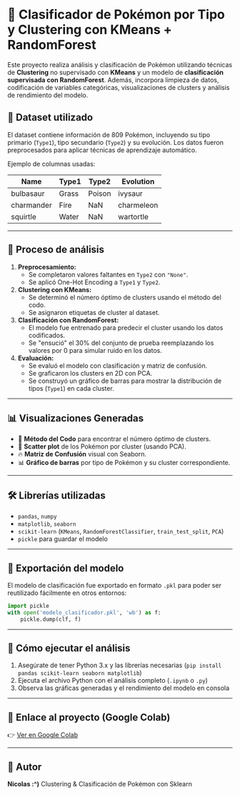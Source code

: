 # 🧬 Clasificador de Pokémon por Tipo y Clustering con KMeans + RandomForest

Este proyecto realiza análisis y clasificación de Pokémon utilizando técnicas de **Clustering** no supervisado con **KMeans** y un modelo de **clasificación supervisada con RandomForest**. Además, incorpora limpieza de datos, codificación de variables categóricas, visualizaciones de clusters y análisis de rendimiento del modelo.

## 📁 Dataset utilizado

El dataset contiene información de 809 Pokémon, incluyendo su tipo primario (`Type1`), tipo secundario (`Type2`) y su evolución.
Los datos fueron preprocesados para aplicar técnicas de aprendizaje automático.

Ejemplo de columnas usadas:

| Name       | Type1  | Type2   | Evolution |
|------------|--------|---------|-----------|
| bulbasaur  | Grass  | Poison  | ivysaur   |
| charmander | Fire   | NaN     | charmeleon|
| squirtle   | Water  | NaN     | wartortle |

---

## 🧠 Proceso de análisis

1. **Preprocesamiento:**
   - Se completaron valores faltantes en `Type2` con `"None"`.
   - Se aplicó One-Hot Encoding a `Type1` y `Type2`.
2. **Clustering con KMeans:**
   - Se determinó el número óptimo de clusters usando el método del codo.
   - Se asignaron etiquetas de cluster al dataset.
3. **Clasificación con RandomForest:**
   - El modelo fue entrenado para predecir el cluster usando los datos codificados.
   - Se "ensució" el 30% del conjunto de prueba reemplazando los valores por 0 para simular ruido en los datos.
4. **Evaluación:**
   - Se evaluó el modelo con clasificación y matriz de confusión.
   - Se graficaron los clusters en 2D con PCA.
   - Se construyó un gráfico de barras para mostrar la distribución de tipos (`Type1`) en cada cluster.

---

## 📊 Visualizaciones Generadas

- 📌 **Método del Codo** para encontrar el número óptimo de clusters.
- 🎯 **Scatter plot** de los Pokémon por cluster (usando PCA).
- 🔥 **Matriz de Confusión** visual con Seaborn.
- 📊 **Gráfico de barras** por tipo de Pokémon y su cluster correspondiente.

---

## 🛠 Librerías utilizadas

- `pandas`, `numpy`
- `matplotlib`, `seaborn`
- `scikit-learn` (`KMeans`, `RandomForestClassifier`, `train_test_split`, `PCA`)
- `pickle` para guardar el modelo

---

## 💾 Exportación del modelo

El modelo de clasificación fue exportado en formato `.pkl` para poder ser reutilizado fácilmente en otros entornos:

```python
import pickle
with open('modelo_clasificador.pkl', 'wb') as f:
    pickle.dump(clf, f)
```

---

## 🚀 Cómo ejecutar el análisis

1. Asegúrate de tener Python 3.x y las librerías necesarias (`pip install pandas scikit-learn seaborn matplotlib`)
2. Ejecuta el archivo Python con el análisis completo (`.ipynb` o `.py`)
3. Observa las gráficas generadas y el rendimiento del modelo en consola

---

## 📎 Enlace al proyecto (Google Colab)

👉 [Ver en Google Colab](https://colab.research.google.com/drive/19fRow6ncG6gn1QD3fCbz6R8QNvbY3SmZ?usp=sharing)

---

## 👤 Autor

**Nicolas :^)**
Clustering & Clasificación de Pokémon con Sklearn
